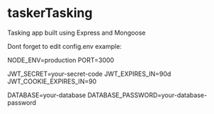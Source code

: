 # taskerTasking
Tasking app built using Express and Mongoose

Dont forget to edit config.env
example:

NODE_ENV=production
PORT=3000

JWT_SECRET=your-secret-code
JWT_EXPIRES_IN=90d
JWT_COOKIE_EXPIRES_IN=90

DATABASE=your-database
DATABASE_PASSWORD=your-database-password
